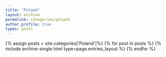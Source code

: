 ```yaml
---
title: "Poland"
layout: archive
permalink: categories/poland
author_profile: true
types: posts
---
```


{% assign posts = site.categories['Poland']%}
{% for post in posts %} 
  {% include archive-single.html type=page.entries_layout %} 
{% endfor %}
